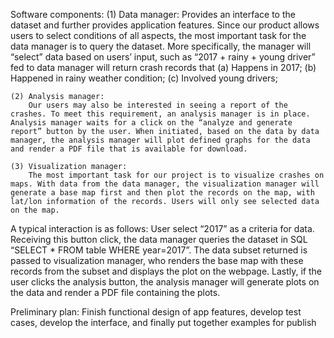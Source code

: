 Software components: 
    (1) Data manager: 
        Provides an interface to the dataset and further provides application features. Since our product allows users to select conditions of all aspects, the most important task for the data manager is to query the dataset. More specifically, the manager will “select” data based on users’ input, such as “2017 + rainy + young driver” fed to data manager will return crash records that 
            (a) Happens in 2017;
            (b) Happened in rainy weather condition;
            (c) Involved young drivers;

    (2) Analysis manager:
        Our users may also be interested in seeing a report of the crashes. To meet this requirement, an analysis manager is in place. Analysis manager waits for a click on the “analyze and generate report” button by the user. When initiated, based on the data by data manager, the analysis manager will plot defined graphs for the data and render a PDF file that is available for download.

    (3) Visualization manager:
        The most important task for our project is to visualize crashes on maps. With data from the data manager, the visualization manager will generate a base map first and then plot the records on the map, with lat/lon information of the records. Users will only see selected data on the map.


A typical interaction is as follows:
    User select “2017” as a criteria for data. Receiving this button click, the data manager queries the dataset in SQL “SELECT * FROM table WHERE year=2017”. The data subset returned is passed to visualization manager, who renders the base map with these records from the subset and displays the plot on the webpage. Lastly, if the user clicks the analysis button, the analysis manager will generate plots on the data and render a PDF file containing the plots.


Preliminary plan:
Finish functional design of app features, develop test cases, develop the interface, and finally put together examples for publish
